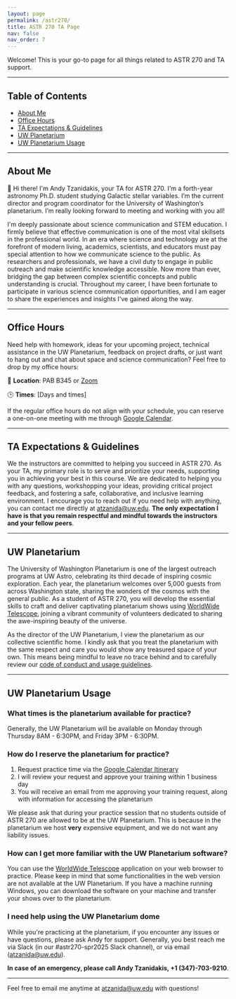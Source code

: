 ```yaml
---
layout: page
permalink: /astr270/
title: ASTR 270 TA Page
nav: false
nav_order: 7
---
```


Welcome! This is your go-to page for all things related to ASTR 270 and TA support.

---

## Table of Contents

- [About Me](#about-me)
- [Office Hours](#office-hours)
- [TA Expectations & Guidelines](#ta-expectations--guidelines)
- [UW Planetarium](#uw-planetarium)
- [UW Planetarium Usage](#uw-planetarium-usage)

---

## About Me

👋 Hi there! I'm Andy Tzanidakis, your TA for ASTR 270. I'm a forth-year astronomy Ph.D. student studying Galactic stellar variables. I’m the current director and program coordinator for the University of Washington’s planetarium. I’m really looking forward to meeting and working with you all!

I'm deeply passionate about science communication and STEM education. I firmly believe that effective communication is one of the most vital skillsets in the professional world. In an era where science and technology are at the forefront of modern living, academics, scientists, and educators must pay special attention to how we communicate science to the public. As researchers and professionals, we have a civil duty to engage in public outreach and make scientific knowledge accessible. Now more than ever, bridging the gap between complex scientific concepts and public understanding is crucial. Throughout my career, I have been fortunate to participate in various science communication opportunities, and I am eager to share the experiences and insights I've gained along the way.

---

## Office Hours

Need help with homework, ideas for your upcoming project, technical assistance in the UW Planetarium, feedback on project drafts, or just want to hang out and chat about space and science communication? Feel free to drop by my office hours:


📍 **Location**: PAB B345 or [Zoom](https://washington.zoom.us/my/astroandy)

🕒 **Times**: [Days and times]  

If the regular office hours do not align with your schedule, you can reserve a one-on-one meeting with me through [Google Calendar](https://calendar.app.google/H1nL8h3P5EfxWny58).

---

## TA Expectations & Guidelines

We the instructors are committed to helping you succeed in ASTR 270. As your TA, my primary role is to serve and prioritize your needs, supporting you in achieving your best in this course. We are dedicated to helping you with any questions, workshopping your ideas, providing critical project feedback, and fostering a safe, collaborative, and inclusive learning environment. I encourage you to reach out if you need help with anything, you can contact me directly at atzanida@uw.edu. __The only expectation I have is that you remain respectful and mindful towards the instructors and your fellow peers__.

---

## UW Planetarium

The University of Washington Planetarium is one of the largest outreach programs at UW Astro, celebrating its third decade of inspiring cosmic exploration. Each year, the planetarium welcomes over 5,000 guests from across Washington state, sharing the wonders of the cosmos with the general public. As a student of ASTR 270, you will develop the essential skills to craft and deliver captivating planetarium shows using [WorldWide Telescope](http://worldwidetelescope.org/webclient/), joining a vibrant community of volunteers dedicated to sharing the awe-inspiring beauty of the universe.

As the director of the UW Planetarium, I view the planetarium as our collective scientific home. I kindly ask that you treat the planetarium with the same respect and care you would show any treasured space of your own. This means being mindful to leave no trace behind and to carefully review our [code of conduct and usage guidelines](https://uw-planetarium.notion.site/Planetarium-Guidelines-ASTR-270-aad2c498b1a44ec8a9c48ffc85db6fca?pvs=4).


---

## UW Planetarium Usage

### What times is the planetarium available for practice?
Generally, the UW Planetarium will be available on Monday through Thursday 8AM - 6:30PM, and Friday 3PM - 6:30PM.

### How do I reserve the planetarium for practice?
1. Request practice time via the [Google Calendar Itinerary](https://calendar.app.google/FsCL2sYeRvUSnLTn7)
2. I will review your request and approve your training within 1 business day
3. You will receive an email from me approving your training request, along with information for accessing the planetarium

We please ask that during your practice session that no students outside of ASTR 270 are allowed to be at the UW Planetarium. This is because in the planetarium we host __very__ expensive equipment, and we do not want any liability issues.

### How can I get more familiar with the UW Planetarium software?
You can use the [WorldWide Telescope](http://worldwidetelescope.org/webclient/) application on your web browser to practice. Please keep in mind that some functionalities in the web version are not available at the UW Planetarium. If you have a machine running Windows, you can download the software on your machine and transfer your shows over to the planetarium. 


### I need help using the UW Planetarium dome
While you're practicing at the planetarium, if you encounter any issues or have questions, please ask Andy for support. 
Generally, you best reach me via Slack (in our #astr270-spr2025 Slack channel), or via email (atzanida@uw.edu).

__In case of an emergency, please call Andy Tzanidakis, +1 (347)-703-9210__.

---

Feel free to email me anytime at [atzanida@uw.edu](mailto:atzanida@uw.edu) with questions!
